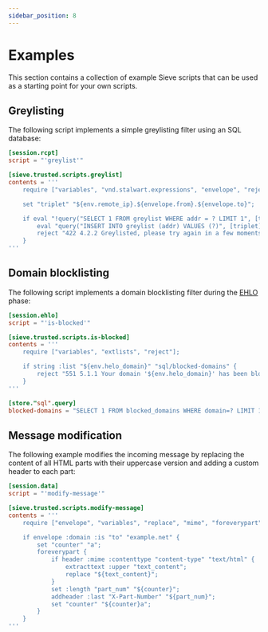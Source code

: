 ```yaml
---
sidebar_position: 8
---
```


# Examples

This section contains a collection of example Sieve scripts that can be used as a starting point for your own scripts.

## Greylisting

The following script implements a simple greylisting filter using an SQL database:

```toml
[session.rcpt]
script = "'greylist'"

[sieve.trusted.scripts.greylist]
contents = '''
    require ["variables", "vnd.stalwart.expressions", "envelope", "reject"];

    set "triplet" "${env.remote_ip}.${envelope.from}.${envelope.to}";

    if eval "!query("SELECT 1 FROM greylist WHERE addr = ? LIMIT 1", [triplet])" {
        eval "query("INSERT INTO greylist (addr) VALUES (?)", [triplet])";
        reject "422 4.2.2 Greylisted, please try again in a few moments.";
    }
'''
```

## Domain blocklisting

The following script implements a domain blocklisting filter during the [EHLO](/docs/smtp/inbound/ehlo) phase:

```toml
[session.ehlo]
script = "'is-blocked'"

[sieve.trusted.scripts.is-blocked]
contents = '''
    require ["variables", "extlists", "reject"];

    if string :list "${env.helo_domain}" "sql/blocked-domains" {
        reject "551 5.1.1 Your domain '${env.helo_domain}' has been blocklisted.";
    }
'''

[store."sql".query]
blocked-domains = "SELECT 1 FROM blocked_domains WHERE domain=? LIMIT 1"

```

## Message modification

The following example modifies the incoming message by replacing the content of all HTML parts with their uppercase version and adding a custom header to each part:

```toml
[session.data]
script = "'modify-message'"

[sieve.trusted.scripts.modify-message]
contents = '''
    require ["envelope", "variables", "replace", "mime", "foreverypart", "editheader", "extracttext"];

    if envelope :domain :is "to" "example.net" {
        set "counter" "a";
        foreverypart {
            if header :mime :contenttype "content-type" "text/html" {
                extracttext :upper "text_content";
                replace "${text_content}";
            }
            set :length "part_num" "${counter}";
            addheader :last "X-Part-Number" "${part_num}";
            set "counter" "${counter}a";
        }
    }
'''
```

